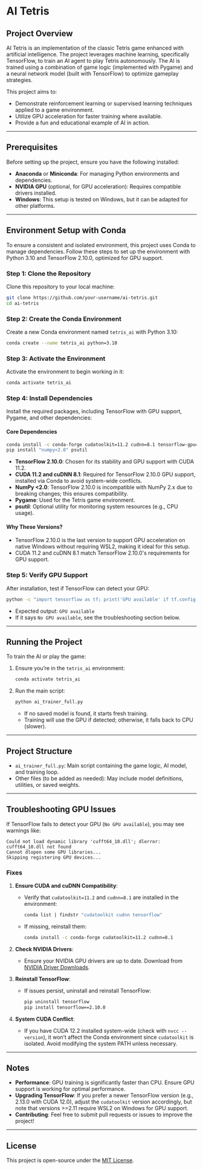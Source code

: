 # AI Tetris

## Project Overview
AI Tetris is an implementation of the classic Tetris game enhanced with artificial intelligence. The project leverages machine learning, specifically TensorFlow, to train an AI agent to play Tetris autonomously. The AI is trained using a combination of game logic (implemented with Pygame) and a neural network model (built with TensorFlow) to optimize gameplay strategies.

This project aims to:
- Demonstrate reinforcement learning or supervised learning techniques applied to a game environment.
- Utilize GPU acceleration for faster training where available.
- Provide a fun and educational example of AI in action.

---

## Prerequisites
Before setting up the project, ensure you have the following installed:
- **Anaconda** or **Miniconda**: For managing Python environments and dependencies.
- **NVIDIA GPU** (optional, for GPU acceleration): Requires compatible drivers installed.
- **Windows**: This setup is tested on Windows, but it can be adapted for other platforms.

---

## Environment Setup with Conda
To ensure a consistent and isolated environment, this project uses Conda to manage dependencies. Follow these steps to set up the environment with Python 3.10 and TensorFlow 2.10.0, optimized for GPU support.

### Step 1: Clone the Repository
Clone this repository to your local machine:
```bash
git clone https://github.com/your-username/ai-tetris.git
cd ai-tetris
```

### Step 2: Create the Conda Environment
Create a new Conda environment named `tetris_ai` with Python 3.10:
```bash
conda create --name tetris_ai python=3.10
```

### Step 3: Activate the Environment
Activate the environment to begin working in it:
```bash
conda activate tetris_ai
```

### Step 4: Install Dependencies
Install the required packages, including TensorFlow with GPU support, Pygame, and other dependencies:

#### Core Dependencies
```bash
conda install -c conda-forge cudatoolkit=11.2 cudnn=8.1 tensorflow-gpu=2.10.0 pygame
pip install "numpy<2.0" psutil
```

- **TensorFlow 2.10.0**: Chosen for its stability and GPU support with CUDA 11.2.
- **CUDA 11.2 and cuDNN 8.1**: Required for TensorFlow 2.10.0 GPU support, installed via Conda to avoid system-wide conflicts.
- **NumPy <2.0**: TensorFlow 2.10.0 is incompatible with NumPy 2.x due to breaking changes; this ensures compatibility.
- **Pygame**: Used for the Tetris game environment.
- **psutil**: Optional utility for monitoring system resources (e.g., CPU usage).

#### Why These Versions?
- TensorFlow 2.10.0 is the last version to support GPU acceleration on native Windows without requiring WSL2, making it ideal for this setup.
- CUDA 11.2 and cuDNN 8.1 match TensorFlow 2.10.0's requirements for GPU support.

### Step 5: Verify GPU Support
After installation, test if TensorFlow can detect your GPU:
```bash
python -c "import tensorflow as tf; print('GPU available' if tf.config.list_physical_devices('GPU') else 'No GPU available')"
```
- Expected output: `GPU available`
- If it says `No GPU available`, see the troubleshooting section below.

---

## Running the Project
To train the AI or play the game:
1. Ensure you’re in the `tetris_ai` environment:
   ```bash
   conda activate tetris_ai
   ```
2. Run the main script:
   ```bash
   python ai_trainer_full.py
   ```
   - If no saved model is found, it starts fresh training.
   - Training will use the GPU if detected; otherwise, it falls back to CPU (slower).

---

## Project Structure
- `ai_trainer_full.py`: Main script containing the game logic, AI model, and training loop.
- Other files (to be added as needed): May include model definitions, utilities, or saved weights.

---

## Troubleshooting GPU Issues
If TensorFlow fails to detect your GPU (`No GPU available`), you may see warnings like:
```
Could not load dynamic library 'cufft64_10.dll'; dlerror: cufft64_10.dll not found
Cannot dlopen some GPU libraries...
Skipping registering GPU devices...
```

### Fixes
1. **Ensure CUDA and cuDNN Compatibility**:
   - Verify that `cudatoolkit=11.2` and `cudnn=8.1` are installed in the environment:
     ```bash
     conda list | findstr "cudatoolkit cudnn tensorflow"
     ```
   - If missing, reinstall them:
     ```bash
     conda install -c conda-forge cudatoolkit=11.2 cudnn=8.1
     ```

2. **Check NVIDIA Drivers**:
   - Ensure your NVIDIA GPU drivers are up to date. Download from [NVIDIA Driver Downloads](https://www.nvidia.com/Download/index.aspx).

3. **Reinstall TensorFlow**:
   - If issues persist, uninstall and reinstall TensorFlow:
     ```bash
     pip uninstall tensorflow
     pip install tensorflow==2.10.0
     ```

4. **System CUDA Conflict**:
   - If you have CUDA 12.2 installed system-wide (check with `nvcc --version`), it won’t affect the Conda environment since `cudatoolkit` is isolated. Avoid modifying the system PATH unless necessary.

---

## Notes
- **Performance**: GPU training is significantly faster than CPU. Ensure GPU support is working for optimal performance.
- **Upgrading TensorFlow**: If you prefer a newer TensorFlow version (e.g., 2.13.0 with CUDA 12.0), adjust the `cudatoolkit` version accordingly, but note that versions >=2.11 require WSL2 on Windows for GPU support.
- **Contributing**: Feel free to submit pull requests or issues to improve the project!

---

## License
This project is open-source under the [MIT License](LICENSE).


